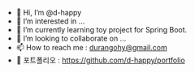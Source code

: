 - 👋 Hi, I’m @d-happy
- 👀 I’m interested in ...
- 🌱 I’m currently learning toy project for Spring Boot.
- 💞️ I’m looking to collaborate on ...
- 📫 How to reach me : durangohy@gmail.com
- 📁 포트폴리오 : https://github.com/d-happy/portfolio

<!---
d-happy/d-happy is a ✨ special ✨ repository because its `README.md` (this file) appears on your GitHub profile.
You can click the Preview link to take a look at your changes.

- 👋 Hi, I’m @d-happy
- 👀 I’m interested in ...
- 🌱 I’m currently learning toy project for Spring Boot.
- 💞️ I’m looking to collaborate on ...
- 📫 How to reach me : durangohy@gmail.com
--->
